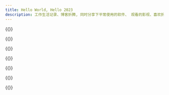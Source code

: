 ```yaml
---
title: Hello World, Hello 2023
description: 工作生活记录、博客折腾, 同时分享下平常使用的软件、 观看的影视、喜欢折腾的物品等~~
---
```

<div class="photo-home" data-module="fade-in-up" view-image>
{{<photo img="https://img.koobai.com/photo/taohua.webp"  img-small="https://img.koobai.com/photo/taohua-small.webp" title="春暖花开">}}

{{<photo img="https://img.koobai.com/photo/lego.webp"  img-small="https://img.koobai.com/photo/lego-small.webp" title="喜欢拼装的过程">}}

{{<photo img="https://img.koobai.com/photo/birthday.webp"  img-small="https://img.koobai.com/photo/birthday-small.webp" title="快乐的成长">}}

{{<photo img="https://img.koobai.com/article/zoom.jpg"  img-small="https://img.koobai.com/photo/jianpan-small.webp" title="客制化机械键盘">}}

{{<photo img="https://img.koobai.com/photo/haobaba.webp"  img-small="https://img.koobai.com/photo/haobaba-small.webp" title="来自闺女的奖励">}}

{{<photo img="https://img.koobai.com/photo/nguang.webp"  img-small="https://img.koobai.com/photo/nguang-small.webp" title="逆光">}}
</div>
{{<memos>}}
